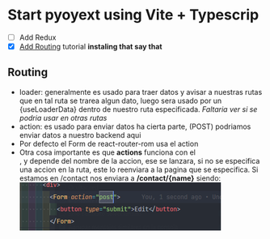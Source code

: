 # Start pyoyext using Vite + Typescrip
- [ ] Add Redux
- [x] [Add Routing](https://reactrouter.com/en/main/start/tutorial) tutorial **instaling that say that**

## Routing
- loader: generalmente es usado para traer datos y avisar a nuestras rutas que en tal ruta se trarea algun dato, luego sera usado por un {useLoaderData} dentro de nuestro ruta especificada. *Faltaria ver si se podria usar en otras rutas*
- action: es usado para enviar datos ha cierta parte, (POST) podriamos enviar datos a nuestro backend aqui
- Por defecto el Form de react-router-rom usa el action
- Otra cosa importante es que **actions** funciona con el **<Form/>**, y depende del nombre de la accion, ese se lanzara, si no se especifica una accion en la ruta, este lo reenviara a la pagina que se especifica. Si estamos en /contact nos enviara a **/contact/{name}** siendo: <Form action="name">
![actions](image.png)